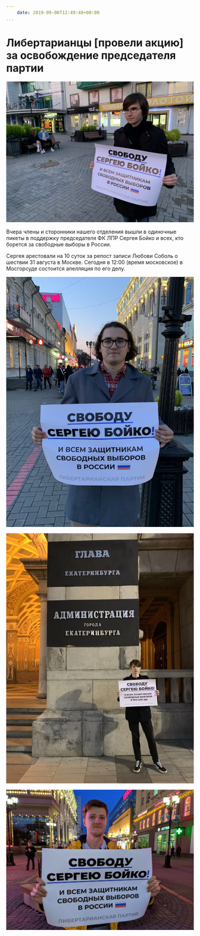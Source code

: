 ```yaml
---
    date: 2019-09-06T12:49:48+00:00
...
```


# Либертарианцы [провели акцию] за освобождение председателя партии

![](photo_58@06-09-2019_12-49-48.jpg)

Вчера члены и сторонники нашего отделения вышли в одиночные пикеты в поддержку председателя ФК ЛПР Сергея Бойко и всех, кто борется за свободные выборы в России.

Сергея арестовали на 10 суток за репост записи Любови Соболь о шествии 31 августа в Москве. Сегодня в 12:00 (время московское) в Мосгорсуде состоится апелляция по его делу.

![](photo_59@06-09-2019_12-49-48.jpg)

![](photo_60@06-09-2019_12-49-48.jpg)

![](photo_61@06-09-2019_12-49-48.jpg)

